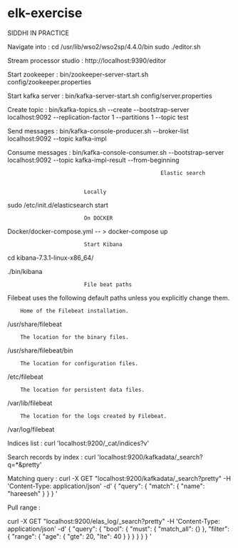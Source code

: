 # elk-exercise

SIDDHI IN PRACTICE



Navigate into :  cd /usr/lib/wso2/wso2sp/4.4.0/bin
      sudo ./editor.sh

Stream processor studio : http://localhost:9390/editor

Start zookeeper    : bin/zookeeper-server-start.sh config/zookeeper.properties

Start kafka server : bin/kafka-server-start.sh config/server.properties

Create topic       : bin/kafka-topics.sh --create --bootstrap-server localhost:9092 --replication-factor 1 --partitions 1 --topic test

Send messages      : bin/kafka-console-producer.sh --broker-list localhost:9092 --topic kafka-impl

Consume messages   : bin/kafka-console-consumer.sh --bootstrap-server localhost:9092 --topic kafka-impl-result --from-beginning





	                                                Elastic search
							
							
							Locally 
							
sudo /etc/init.d/elasticsearch start

                                                  
							On DOCKER
		
Docker/docker-compose.yml  -- > docker-compose up

							Start Kibana
							
cd kibana-7.3.1-linux-x86_64/

./bin/kibana


							File beat paths
							
Filebeat uses the following default paths unless you explicitly change them.

		Home of the Filebeat installation.

/usr/share/filebeat

		
		The location for the binary files.

/usr/share/filebeat/bin


		The location for configuration files.

/etc/filebeat

	
		The location for persistent data files.

/var/lib/filebeat

		The location for the logs created by Filebeat.

/var/log/filebeat




Indices list            : curl 'localhost:9200/_cat/indices?v'

Search records by index : curl 'localhost:9200/kafkadata/_search?q=*&pretty'

Matching query          : curl -X GET "localhost:9200/kafkadata/_search?pretty" -H 'Content-Type: application/json' -d'
{
  "query": { "match": { "name": "hareeseh" } }
}
'

Pull range : 

curl -X GET "localhost:9200/elas_log/_search?pretty" -H 'Content-Type: application/json' -d'
{
  "query": {
    "bool": {
      "must": { "match_all": {} },
      "filter": {
        "range": {
          "age": {
            "gte": 20,
            "lte": 40
          }
        }
      }
    }
  }
}
'









